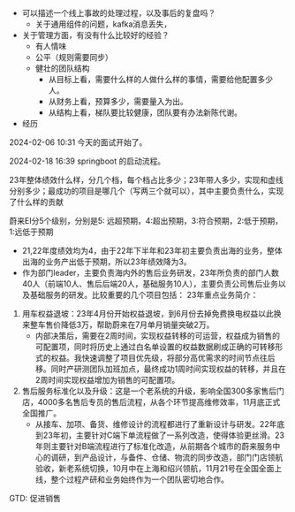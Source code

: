 - 可以描述一个线上事故的处理过程，以及事后的复盘吗？
	- 关于通用组件的问题，kafka消息丢失，
- 关于管理方面，有没有什么比较好的经验？
	- 有人情味
	- 公平（规则需要同步）
	- 健壮的团队结构
		- 从目标上看，需要什么样的人做什么样的事情，需要给他配置多少人。
		- 从财务上看，预算多少，需要量入为出。
		- 从结构上看，梯队要比较健康，团队要有办法新陈代谢。
- 经历



2024-02-06 10:31
今天的面试开始了。

2024-02-18 16:39
springboot 的启动流程。


23年整体绩效什么样，分几个档，每个档占比多少；23年带人多少，实现和虚线分别多少；最成功的项目是哪几个（写两三个就可以），其中主要负责什么，实现了什么样的贡献


蔚来EI分5个级别，分别是5: 远超预期，4:超出预期，3:符合预期，2:低于预期，1:远低于预期
- 21,22年度绩效均为4，由于22年下半年和23年初主要负责出海的业务，整体出海的业务产出低于预期，所以23年绩效降为3。
- 作为部门leader，主要负责海内外的售后业务研发，23年所负责的部门人数40人（前端10人、售后后端20人，基础服务10人），主要负责公司售后业务以及基础服务的研发。比较重要的几个项目包括：
23年重点业务简介：
1. 用车权益退坡：23年4月份开始权益退坡，到6月份去掉免费换电权益以此换来整车售价降低3万，帮助蔚来在7月单月销量突破2万。
	* 内部决策后，需要在2周时间，实现权益转移的可运营，权益成为销售的可配置项，同时将历史上通过白名单设置的权益数据刷成正确的可转移形式的权益。我快速调整了项目优先级，将部分高优需求的时间节点往后移。同时产研测团队加班加点，最终成功1周时间实现权益的转移，并且在2周时间实现权益增加为销售的可配置项。
2. 售后服务标准化以及升级：这是一个老系统的升级，影响全国300多家售后门店，4000多名售后专员的售后流程，从各个环节提高维修效率，11月底正式全国推广。
	- 从接车、加项、备货、维修设计的流程都进行了重新设计与研发。22年底到23年初，主要针对C端下单流程做了一系列改造，使得体验更丝滑。23年则主要针对B端流程进行了标准化改造，从前期各个城市的蔚来服务中心的调研，到产品设计，与备件、仓储、物流的同步改造，部门门店领航验收，新老系统切换，10月中在上海和绍兴领航，11月21号在全国全面上线，整个过程产研和业务始终作为一个团队密切地合作。

GTD: 促进销售
